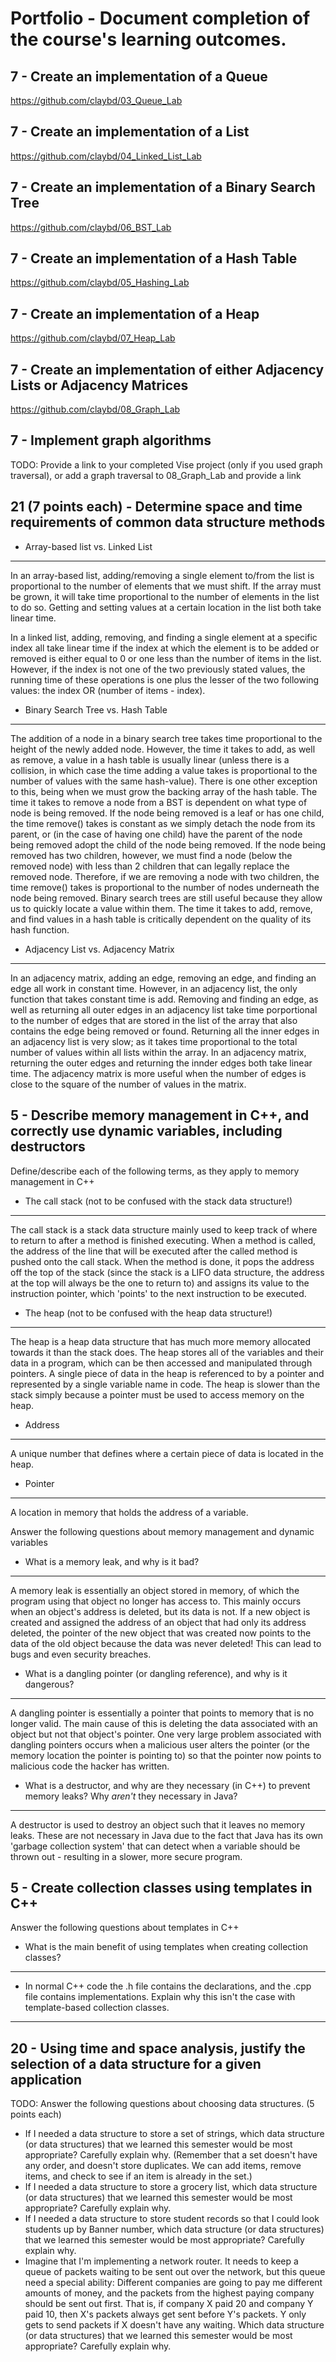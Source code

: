 Portfolio - Document completion of the course's learning outcomes.
==================================================================


7 - Create an implementation of a Queue
---------------------------------------
https://github.com/claybd/03_Queue_Lab


7 - Create an implementation of a List
--------------------------------------
https://github.com/claybd/04_Linked_List_Lab


7 - Create an implementation of a Binary Search Tree
----------------------------------------------------
https://github.com/claybd/06_BST_Lab


7 - Create an implementation of a Hash Table
--------------------------------------------
https://github.com/claybd/05_Hashing_Lab


7 - Create an implementation of a Heap
--------------------------------------
https://github.com/claybd/07_Heap_Lab


7 - Create an implementation of either Adjacency Lists or Adjacency Matrices
----------------------------------------------------------------------------
https://github.com/claybd/08_Graph_Lab


7 - Implement graph algorithms
------------------------------
TODO: Provide a link to your completed Vise project (only if you used graph traversal), or add a graph traversal to 08_Graph_Lab and provide a link


21 (7 points each) - Determine space and time requirements of common data structure methods
-------------------------------------------------------------------------------------------
* Array-based list vs. Linked List
***********************************
In an array-based list, adding/removing a single element to/from the list is proportional to the number of elements that we must shift.  If the array must be grown, it will take time proportional to the number of elements in the list to do so.  Getting and setting values at a certain location in the list both take linear time.

In a linked list, adding, removing, and finding a single element at a specific index all take linear time if the index at which the element is to be added or removed is either equal to 0 or one less than the number of items in the list.  However, if the index is not one of the two previously stated values, the running time of these operations is one plus the lesser of the two following values: the index OR (number of items - index).


* Binary Search Tree vs. Hash Table
************************************
The addition of a node in a binary search tree takes time proportional to the height of the newly added node.  However, the time it takes to add, as well as remove, a value in a hash table is usually linear (unless there is a collision, in which case the time adding a value takes is proportional to the number of values with the same hash-value).  There is one other exception to this, being when we must grow the backing array of the hash table.  The time it takes to remove a node from a BST is dependent on what type of node is being removed.  If the node being removed is a leaf or has one child, the time remove() takes is constant as we simply detach the node from its parent, or (in the case of having one child) have the parent of the node being removed adopt the child of the node being removed.  If the node being removed has two children, however, we must find a node (below the removed node) with less than 2 children that can legally replace the removed node.  Therefore, if we are removing a node with two children, the time remove() takes is proportional to the number of nodes underneath the node being removed.  Binary search trees are still useful because they allow us to quickly locate a value within them. The time it takes to add, remove, and find values in a hash table is critically dependent on the quality of its hash function.

* Adjacency List vs. Adjacency Matrix
**************************************
In an adjacency matrix, adding an edge, removing an edge, and finding an edge all work in constant time.  However, in an adjacency list, the only function that takes constant time is add.  Removing and finding an edge, as well as returning all outer edges in an adjacency list take time porportional to the number of edges that are stored in the list of the array that also contains the edge being removed or found.  Returning all the inner edges in an adjacency list is very slow; as it takes time proportional to the total number of values within all lists within the array.  In an adjacency matrix, returning the outer edges and returning the innder edges both take linear time.  The adjacency matrix is more useful when the number of edges is close to the square of the number of values in the matrix.

5 - Describe memory management in C++, and correctly use dynamic variables, including destructors
-------------------------------------------------------------------------------------------------
Define/describe each of the following terms, as they apply to memory management in C++

* The call stack (not to be confused with the stack data structure!)
********************************************************************
The call stack is a stack data structure mainly used to keep track of where to return to after a method is finished executing.  When a method is called, the address of the line that will be executed after the called method is pushed onto the call stack.  When the method is done, it pops the address off the top of the stack (since the stack is a LIFO data structure, the address at the top will always be the one to return to) and assigns its value to the instruction pointer, which 'points' to the next instruction to be executed.

* The heap (not to be confused with the heap data structure!)
*************************************************************
The heap is a heap data structure that has much more memory allocated towards it than the stack does.  The heap stores all of the variables and their data in a program, which can be then accessed and manipulated through pointers.  A single piece of data in the heap is referenced to by a pointer and represented by a single variable name in code.  The heap is slower than the stack simply because a pointer must be used to access memory on the heap.

* Address
*********
A unique number that defines where a certain piece of data is located in the heap.

* Pointer
*********
A location in memory that holds the address of a variable.


Answer the following questions about memory management and dynamic variables

* What is a memory leak, and why is it bad?
*******************************************
A memory leak is essentially an object stored in memory, of which the program using that object no longer has access to.  This mainly occurs when an object's address is deleted, but its data is not.  If a new object is created and assigned the address of an object that had only its address deleted, the pointer of the new object that was created now points to the data of the old object because the data was never deleted!  This can lead to bugs and even security breaches.

* What is a dangling pointer (or dangling reference), and why is it dangerous?
******************************************************************************
A dangling pointer is essentially a pointer that points to memory that is no longer valid.  The main cause of this is deleting the data associated with an object but not that object's pointer.  One very large problem associated with dangling pointers occurs when a malicious user alters the pointer (or the memory location the pointer is pointing to) so that the pointer now points to malicious code the hacker has written.

* What is a destructor, and why are they necessary (in C++) to prevent memory leaks? Why *aren't* they necessary in Java?
*************************************************************************************************************************
A destructor is used to destroy an object such that it leaves no memory leaks.  These are not necessary in Java due to the fact that Java has its own 'garbage collection system' that can detect when a variable should be thrown out - resulting in a slower, more secure program. 


5 - Create collection classes using templates in C++
----------------------------------------------------
Answer the following questions about templates in C++

* What is the main benefit of using templates when creating collection classes?
*******************************************************************************


* In normal C++ code the .h file contains the declarations, and the .cpp file contains implementations. Explain why this isn't the case with template-based collection classes.
*******************************************************************************************************************************************************************************


20 - Using time and space analysis, justify the selection of a data structure for a given application
-----------------------------------------------------------------------------------------------------
TODO: Answer the following questions about choosing data structures. (5 points each)

* If I needed a data structure to store a set of strings, which data structure (or data structures) that we learned this semester would be most appropriate? Carefully explain why. (Remember that a set doesn't have any order, and doesn't store duplicates. We can add items, remove items, and check to see if an item is already in the set.)
* If I needed a data structure to store a grocery list, which data structure (or data structures) that we learned this semester would be most appropriate? Carefully explain why.
* If I needed a data structure to store student records so that I could look students up by Banner number, which data structure (or data structures) that we learned this semester would be most appropriate? Carefully explain why.
* Imagine that I'm implementing a network router. It needs to keep a queue of packets waiting to be sent out over the network, but this queue need a special ability: Different companies are going to pay me different amounts of money, and the packets from the highest paying company should be sent out first. That is, if company X paid 20 and company Y paid 10, then X's packets always get sent before Y's packets. Y only gets to send packets if X doesn't have any waiting. Which data structure (or data structures) that we learned this semester would be most appropriate? Carefully explain why.
